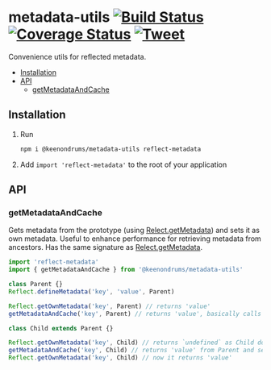# metadata-utils [![Build Status](https://travis-ci.org/keenondrums/metadata-utils.svg?branch=master)](https://travis-ci.org/keenondrums/metadata-utils) [![Coverage Status](https://coveralls.io/repos/github/keenondrums/metadata-utils/badge.svg?branch=master)](https://coveralls.io/github/keenondrums/metadata-utils?branch=master) [![Tweet](https://img.shields.io/twitter/url/http/shields.io.svg?style=social)](https://twitter.com/intent/tweet?text=Convenience%20utils%20for%20reflected%20metadata&url=https://github.com/keenondrums/metadata-utils&hashtags=javascript,typescript,metadata,reflection)

Convenience utils for reflected metadata.

<!-- START doctoc generated TOC please keep comment here to allow auto update -->
<!-- DON'T EDIT THIS SECTION, INSTEAD RE-RUN doctoc TO UPDATE -->

- [Installation](#installation)
- [API](#api)
  - [getMetadataAndCache](#getmetadataandcache)

<!-- END doctoc generated TOC please keep comment here to allow auto update -->

## Installation

1. Run

   ```sh
   npm i @keenondrums/metadata-utils reflect-metadata
   ```

1. Add `import 'reflect-metadata'` to the root of your application

## API

### getMetadataAndCache

Gets metadata from the prototype (using [Relect.getMetadata](https://github.com/rbuckton/reflect-metadata#api)) and sets it as own metadata. Useful to enhance performance for retrieving metadata from ancestors. Has the same signature as [Relect.getMetadata](https://github.com/rbuckton/reflect-metadata#api).

```ts
import 'reflect-metadata'
import { getMetadataAndCache } from '@keenondrums/metadata-utils'

class Parent {}
Reflect.defineMetadata('key', 'value', Parent)

Reflect.getOwnMetadata('key', Parent) // returns 'value'
getMetadataAndCache('key', Parent) // returns 'value', basically calls Reflect.getOwnMetadata under the hood and does nothing else in this case

class Child extends Parent {}

Reflect.getOwnMetadata('key', Child) // returns `undefined` as Child doesn't have any own metadata for 'key'
getMetadataAndCache('key', Child) // returns 'value' from Parent and set it as own metadata
Reflect.getOwnMetadata('key', Child) // now it returns 'value'
```

